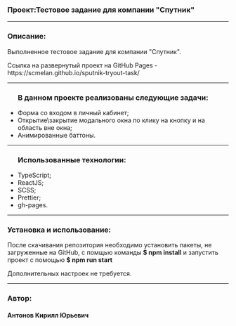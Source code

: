 <h3>Проект:Тестовое задание для компании "Спутник"</h3> 


<hr/>

<h3>Описание:</h3>
<p>Выполненное тестовое задание для компании "Спутник".</p>
<p>Ссылка на развернутый проект на GitHub Pages - https://scmelan.github.io/sputnik-tryout-task/ </p>


<hr/>

<ul>
  <h3>В данном проекте реализованы следующие задачи:</h3>
  <li>Форма со входом в личный кабинет;</li>
  <li>Открытие\закрытие модального окна по клику на кнопку и на область вне окна;</li>
  <li>Анимированные баттоны.</li>
</ul>

<hr/>

<ul>
  <h3>Использованные технологии:</h3>
  <li>TypeScript;</li>
  <li>ReactJS;</li>
  <li>SCSS;</li>
  <li>Prettier;</li>
  <li>gh-pages.</li>
</ul>

<hr/>

<h3>Установка и использование:</h3>
<p>После скачивания репозитория необходимо установить пакеты, не загруженные на GitHub, c помщью команды <strong>$ npm install</strong> и запустить проект с помощью <strong>$ npm run start</strong> 
<p>Дополнительных настроек не требуется.</p>
</p>



<hr/>

<h3>Автор:</h3>
<h4>Антонов Кирилл Юрьевич </h4>

